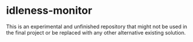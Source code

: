 idleness-monitor
================

This is an experimental and unfinished repository that might not be used in the final project or be replaced with any other alternative existing solution.
